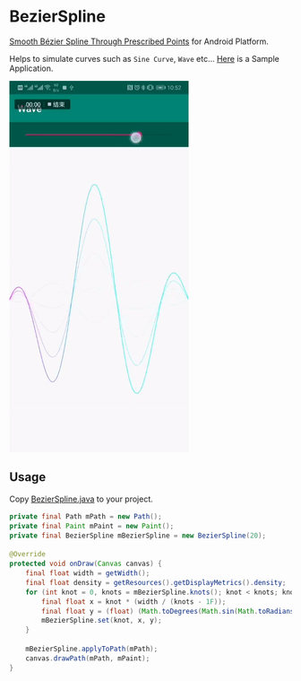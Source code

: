 # BezierSpline

[Smooth Bézier Spline Through Prescribed Points](https://www.particleincell.com/2012/bezier-splines/) for Android Platform.

Helps to simulate curves such as `Sine Curve`, `Wave` etc... [Here](https://github.com/xujiaao/BezierSpline/releases/latest) is a Sample Application.

![Wave](docs/wave.gif)


## Usage

Copy [BezierSpline.java](bezier-spline/src/main/java/com/xujiaao/android/bezier/spline/BezierSpline.java) to your project.

````java
private final Path mPath = new Path();
private final Paint mPaint = new Paint();
private final BezierSpline mBezierSpline = new BezierSpline(20);

@Override
protected void onDraw(Canvas canvas) {
    final float width = getWidth();
    final float density = getResources().getDisplayMetrics().density;
    for (int knot = 0, knots = mBezierSpline.knots(); knot < knots; knot++) {
        final float x = knot * (width / (knots - 1F));
        final float y = (float) (Math.toDegrees(Math.sin(Math.toRadians(x / density))) * density);
        mBezierSpline.set(knot, x, y);
    }

    mBezierSpline.applyToPath(mPath);
    canvas.drawPath(mPath, mPaint);
}
````
